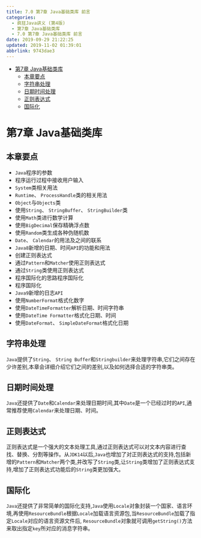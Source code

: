 ```yaml
---
title: 7.0 第7章 Java基础类库 前言
categories: 
  - 疯狂Java讲义 (第4版)
  - 第7章 Java基础类库
  - 7.0 第7章 Java基础类库 前言
date: 2019-09-29 21:22:25
updated: 2019-11-02 01:39:01
abbrlink: 9743dae3
---
```

- [第7章 Java基础类库](/ReadingNotes/9743dae3/#第7章-Java基础类库)
    - [本章要点](/ReadingNotes/9743dae3/#本章要点)
    - [字符串处理](/ReadingNotes/9743dae3/#字符串处理)
    - [日期时间处理](/ReadingNotes/9743dae3/#日期时间处理)
    - [正则表达式](/ReadingNotes/9743dae3/#正则表达式)
    - [国际化](/ReadingNotes/9743dae3/#国际化)

<!--more-->
<script src="https://cdn.bootcss.com/jquery/3.4.0/jquery.slim.min.js"></script>
<script>$(document).ready(function () {$(".post-body > ul:nth-child(1)").hide();});</script>

<!--end-->
<!--SSTStart-->
# 第7章 Java基础类库 #
## 本章要点 ##
- `Java`程序的参数
- 程序运行过程中接收用户输入
- `System`类相关用法
- `Runtime`、 `ProcessHandle`类的相关用法
- `Object`与`Objects`类
- 使用`String`、 `StringBuffer`、 `StringBuilder`类
- 使用`Math`类进行数学计算
- 使用`BigDecimal`保存精确浮点数
- 使用`Random`类生成各种伪随机数
- `Date`、 `Calendar`的用法及之间的联系
- `Java8`新增的日期、时间`API`的功能和用法
- 创建正则表达式
- 通过`Pattern`和`Matcher`使用正则表达式
- 通过`String`类使用正则表达式
- 程序国际化的思路程序国际化
- 程序国际化
- `Java9`新增的日志`API`
- 使用`NumberFormat`格式化数字
- 使用`DateTimeFormatter`解析日期、时间字符串
- 使用`DateTime Formatter`格式化日期、时间
- 使用`DateFormat`、 `SimpleDateFormat`格式化日期


## 字符串处理 ##
`Java`提供了`String`、 `String Buffer`和`Stringbuilder`来处理字符串,它们之间存在少许差别,本章会详细介绍它们之间的差别,以及如何选择合适的字符串类。
## 日期时间处理 ##
`Java`还提供了`Date`和`Calendar`来处理日期时间,其中`Date`是一个已经过时的`API`,通常推荐使用`Calendar`来处理日期、时间。
## 正则表达式 ##
正则表达式是一个强大的文本处理工具,通过正则表达式可以对文本内容进行查找、替换、分割等操作。从`JDK14`以后,`Java`也增加了对正则表达式的支持,包括新增的`Pattern`和`Matcher`两个类,并改写了`String`类,让`String`类增加了正则表达式支持,增加了正则表达式功能后的`String`类更加强大。
## 国际化 ##
`Java`还提供了非常简单的国际化支持,`Java`使用`Locale`对象封装一个国家、语言环境,再使用`ResourceBundle`根据`Locale`加载语言资源包,当`ResourceBundle`加载了指定`Locale`对应的语言资源文件后, `ResourceBundle`对象就可调用`getString()`方法来取出指定`key`所对应的消息字符串。 
<!--SSTStop-->

